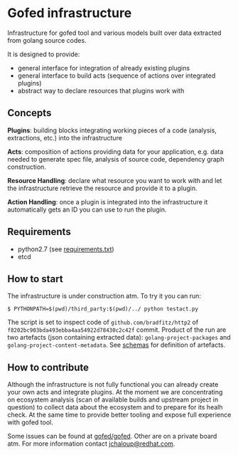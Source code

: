 # Gofed infrastructure

Infrastructure for gofed tool and various models built over data extracted from golang source codes.

It is designed to provide:

* general interface for integration of already existing plugins
* general interface to build acts (sequence of actions over integrated plugins)
* abstract way to declare resources that plugins work with

## Concepts

**Plugins**: building blocks integrating working pieces of a code (analysis, extractions, etc.) into the infrastructure

**Acts**: composition of actions providing data for your application, e.g. data needed to generate spec file, analysis of source code, dependency graph construction.

**Resource Handling**: declare what resource you want to work with and let the infrastructure retrieve the resource and provide it to a plugin.

**Action Handling**: once a plugin is integrated into the infrastructure it automatically gets an ID you can use to run the plugin.

## Requirements

* python2.7 (see [requirements.txt](requirements.txt))
* etcd

## How to start

The infrastructure is under construction atm. To try it you can run:

```vim
$ PYTHONPATH=$(pwd)/third_party:$(pwd)/../ python testact.py
```

The script is set to inspect code of ``github.com/bradfitz/http2`` of ``f8202bc903bda493ebba4aa54922d78430c2c42f`` commit.
Product of the run are two artefacts (json containing extracted data): ``golang-project-packages`` and ``golang-project-content-metadata``.
See [schemas](system/artefacts/schemas) for definition of artefacts.

## How to contribute

Although the infrastructure is not fully functional you can already create your own acts and integrate plugins.
At the moment we are concentrating on ecosystem analysis (scan of available builds and upstream project in question) to collect data about the ecosystem
and to prepare for its healh check. At the same time to provide better tooling and expose full experience with gofed tool.

Some issues can be found at [gofed/gofed](https://github.com/gofed/gofed/issues). Other are on a private board atm.
For more information contact jchaloup@redhat.com.
